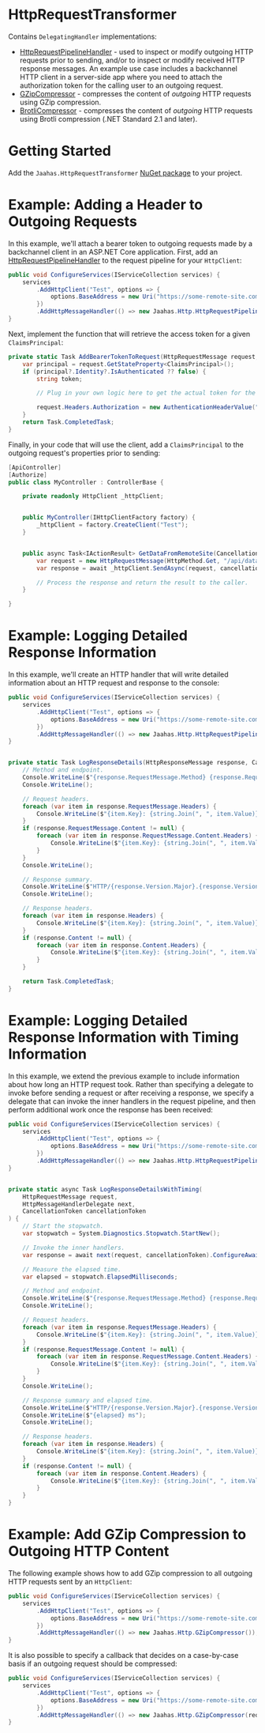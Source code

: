 # HttpRequestTransformer

Contains `DelegatingHandler` implementations: 

- [HttpRequestPipelineHandler](./src/HttpRequestTransformer/HttpRequestPipelineHandler.cs) - used to inspect or modify outgoing HTTP requests prior to sending, and/or to inspect or modify received HTTP response messages. An example use case includes a backchannel HTTP client in a server-side app where you need to attach the authorization token for the calling user to an outgoing request.
- [GZipCompressor](./src/HttpRequestTransformer/GZipCompressor.cs) - compresses the content of _outgoing_ HTTP requests using GZip compression.
- [BrotliCompressor](./src/HttpRequestTransformer/BrotliCompressor.cs) - compresses the content of _outgoing_ HTTP requests using Brotli compression (.NET Standard 2.1 and later).


# Getting Started

Add the `Jaahas.HttpRequestTransformer` [NuGet package](https://www.nuget.org/packages/Jaahas.HttpRequestTransformer) to your project.


# Example: Adding a Header to Outgoing Requests

In this example, we'll attach a bearer token to outgoing requests made by a backchannel client in an ASP.NET Core application. First, add an [HttpRequestPipelineHandler](./src/HttpRequestTransformer/HttpRequestPipelineHandler.cs) to the request pipeline for your `HttpClient`:

```csharp
public void ConfigureServices(IServiceCollection services) {
    services
        .AddHttpClient("Test", options => {
            options.BaseAddress = new Uri("https://some-remote-site.com");
        })
        .AddHttpMessageHandler(() => new Jaahas.Http.HttpRequestPipelineHandler(AddBearerTokenToRequest));
}
```

Next, implement the function that will retrieve the access token for a given `ClaimsPrincipal`:

```csharp
private static Task AddBearerTokenToRequest(HttpRequestMessage request, CancellationToken cancellationToken) {
    var principal = request.GetStateProperty<ClaimsPrincipal>();
    if (principal?.Identity?.IsAuthenticated ?? false) {
        string token;

        // Plug in your own logic here to get the actual token for the principal...

        request.Headers.Authorization = new AuthenticationHeaderValue("Bearer", token);
    }
    return Task.CompletedTask;
}
```

Finally, in your code that will use the client, add a `ClaimsPrincipal` to the outgoing request's properties prior to sending:

```csharp
[ApiController]
[Authorize]
public class MyController : ControllerBase {

    private readonly HttpClient _httpClient;


    public MyController(IHttpClientFactory factory) {
        _httpClient = factory.CreateClient("Test");
    }


    public async Task<IActionResult> GetDataFromRemoteSite(CancellationToken cancellationToken) {
        var request = new HttpRequestMessage(HttpMethod.Get, "/api/data").AddStateProperty(User);
        var response = await _httpClient.SendAsync(request, cancellationToken);

        // Process the response and return the result to the caller.
    } 

}
```


# Example: Logging Detailed Response Information

In this example, we'll create an HTTP handler that will write detailed information about an HTTP request and response to the console:

```csharp
public void ConfigureServices(IServiceCollection services) {
    services
        .AddHttpClient("Test", options => {
            options.BaseAddress = new Uri("https://some-remote-site.com");
        })
        .AddHttpMessageHandler(() => new Jaahas.Http.HttpRequestPipelineHandler(LogResponseDetails));
}


private static Task LogResponseDetails(HttpResponseMessage response, CancellationToken cancellationToken) {
    // Method and endpoint.
    Console.WriteLine($"{response.RequestMessage.Method} {response.RequestMessage.RequestUri}");
    Console.WriteLine();

    // Request headers.
    foreach (var item in response.RequestMessage.Headers) {
        Console.WriteLine($"{item.Key}: {string.Join(", ", item.Value)}");
    }
    if (response.RequestMessage.Content != null) {
        foreach (var item in response.RequestMessage.Content.Headers) {
            Console.WriteLine($"{item.Key}: {string.Join(", ", item.Value)}");
        }
    }
    Console.WriteLine();

    // Response summary.
    Console.WriteLine($"HTTP/{response.Version.Major}.{response.Version.Minor} {(int) response.StatusCode} {response.ReasonPhrase}");
    Console.WriteLine();

    // Response headers.
    foreach (var item in response.Headers) {
        Console.WriteLine($"{item.Key}: {string.Join(", ", item.Value)}");
    }
    if (response.Content != null) {
        foreach (var item in response.Content.Headers) {
            Console.WriteLine($"{item.Key}: {string.Join(", ", item.Value)}");
        }
    }

    return Task.CompletedTask;
}
```


# Example: Logging Detailed Response Information with Timing Information

In this example, we extend the previous example to include information about how long an HTTP request took. Rather than specifying a delegate to invoke before sending a request or after receiving a response, we specify a delegate that can invoke the inner handlers in the request pipeline, and then perform additional work once the response has been received:

```csharp
public void ConfigureServices(IServiceCollection services) {
    services
        .AddHttpClient("Test", options => {
            options.BaseAddress = new Uri("https://some-remote-site.com");
        })
        .AddHttpMessageHandler(() => new Jaahas.Http.HttpRequestPipelineHandler(LogResponseDetailsWithTiming));
}


private static async Task LogResponseDetailsWithTiming(
    HttpRequestMessage request, 
    HttpMessageHandlerDelegate next, 
    CancellationToken cancellationToken
) {
    // Start the stopwatch.
    var stopwatch = System.Diagnostics.Stopwatch.StartNew();

    // Invoke the inner handlers.
    var response = await next(request, cancellationToken).ConfigureAwait(false);

    // Measure the elapsed time.
    var elapsed = stopwatch.ElapsedMilliseconds;

    // Method and endpoint.
    Console.WriteLine($"{response.RequestMessage.Method} {response.RequestMessage.RequestUri}");
    Console.WriteLine();

    // Request headers.
    foreach (var item in response.RequestMessage.Headers) {
        Console.WriteLine($"{item.Key}: {string.Join(", ", item.Value)}");
    }
    if (response.RequestMessage.Content != null) {
        foreach (var item in response.RequestMessage.Content.Headers) {
            Console.WriteLine($"{item.Key}: {string.Join(", ", item.Value)}");
        }
    }
    Console.WriteLine();

    // Response summary and elapsed time.
    Console.WriteLine($"HTTP/{response.Version.Major}.{response.Version.Minor} {(int) response.StatusCode} {response.ReasonPhrase}");
    Console.WriteLine($"{elapsed} ms");
    Console.WriteLine();

    // Response headers.
    foreach (var item in response.Headers) {
        Console.WriteLine($"{item.Key}: {string.Join(", ", item.Value)}");
    }
    if (response.Content != null) {
        foreach (var item in response.Content.Headers) {
            Console.WriteLine($"{item.Key}: {string.Join(", ", item.Value)}");
        }
    }
}
```


# Example: Add GZip Compression to Outgoing HTTP Content

The following example shows how to add GZip compression to all outgoing HTTP requests sent by an `HttpClient`:

```csharp
public void ConfigureServices(IServiceCollection services) {
    services
        .AddHttpClient("Test", options => {
            options.BaseAddress = new Uri("https://some-remote-site.com");
        })
        .AddHttpMessageHandler(() => new Jaahas.Http.GZipCompressor());
}
```

It is also possible to specify a callback that decides on a case-by-case basis if an outgoing 
request should be compressed:

```csharp
public void ConfigureServices(IServiceCollection services) {
    services
        .AddHttpClient("Test", options => {
            options.BaseAddress = new Uri("https://some-remote-site.com");
        })
        .AddHttpMessageHandler(() => new Jaahas.Http.GZipCompressor(req => req.RequestUri.LocalPath.Contains("/api/upload")));
}
```
